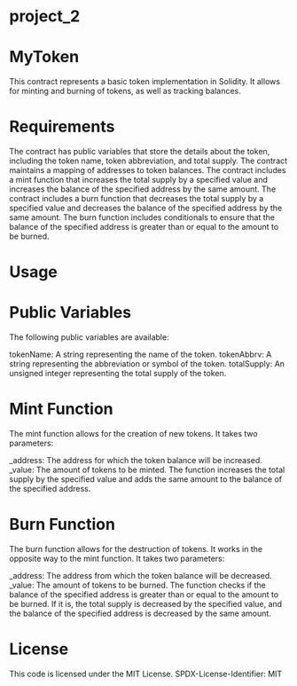 # project_2
 # MyToken
This contract represents a basic token implementation in Solidity. It allows for minting and burning of tokens, as well as tracking balances.

# Requirements
The contract has public variables that store the details about the token, including the token name, token abbreviation, and total supply.
The contract maintains a mapping of addresses to token balances.
The contract includes a mint function that increases the total supply by a specified value and increases the balance of the specified address by the same amount.
The contract includes a burn function that decreases the total supply by a specified value and decreases the balance of the specified address by the same amount.
The burn function includes conditionals to ensure that the balance of the specified address is greater than or equal to the amount to be burned.
# Usage
# Public Variables
The following public variables are available:

tokenName: A string representing the name of the token.
tokenAbbrv: A string representing the abbreviation or symbol of the token.
totalSupply: An unsigned integer representing the total supply of the token.
# Mint Function
The mint function allows for the creation of new tokens. It takes two parameters:

_address: The address for which the token balance will be increased.
_value: The amount of tokens to be minted.
The function increases the total supply by the specified value and adds the same amount to the balance of the specified address.

# Burn Function
The burn function allows for the destruction of tokens. It works in the opposite way to the mint function. It takes two parameters:

_address: The address from which the token balance will be decreased.
_value: The amount of tokens to be burned.
The function checks if the balance of the specified address is greater than or equal to the amount to be burned. If it is, the total supply is decreased by the specified value, and the balance of the specified address is decreased by the same amount.

# License
This code is licensed under the MIT License. SPDX-License-Identifier: MIT
